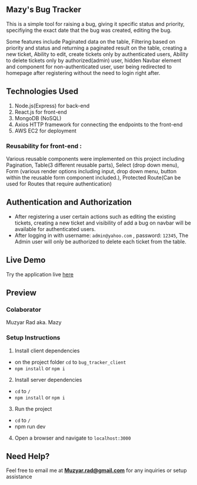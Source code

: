 ## Mazy's Bug Tracker

This is a simple tool for raising a bug, giving it specific status and priority, specifiying the exact date that the bug was created, editing the bug.

Some features include Paginated data on the table, Filtering based on priority and status and returning a paginated result on the table, creating a new ticket, Ability to edit, create tickets only by authenticated users, Ability to delete tickets only by authorized(admin) user, hidden Navbar element and component for non-authenticated user, user being redirected to homepage after registering without the need to login right after.

## Technologies Used

1. Node.js(Express) for back-end
2. React.js for front-end
3. MongoDB (NoSQL)
4. Axios HTTP framework for connecting the endpoints to the front-end
5. AWS EC2 for deployment

### Reusability for front-end :

Various reusable components were implemented on this project including Pagination, Table(3 different reusable parts), Select (drop down menu), Form (various render options including input, drop down menu, button within the reusable form component included.), Protected Route(Can be used for Routes that require authentication)

## Authentication and Authorization

- After registering a user certain actions such as editing the existing tickets, creating a new ticket and visibility of add a bug on navbar will be available for authenticated users.
- After logging in with username: `admin@yahoo.com` , password: `12345`, The Admin user will only be authorized to delete each ticket from the table.

## Live Demo

Try the application live [here](http://18.223.33.161)

## Preview

### Colaborator

Muzyar Rad aka. Mazy

### Setup Instructions

1. Install client dependencies

- on the project folder `cd` to `bug_tracker_client`
- `npm install` or `npm i`

2. Install server dependencies

- `cd` to `/`
- `npm install` or `npm i`

3. Run the project

- `cd` to `/`
- npm run dev

4. Open a browser and navigate to `localhost:3000`

## Need Help?

Feel free to email me at **Muzyar.rad@gmail.com** for any inquiries or setup assistance
